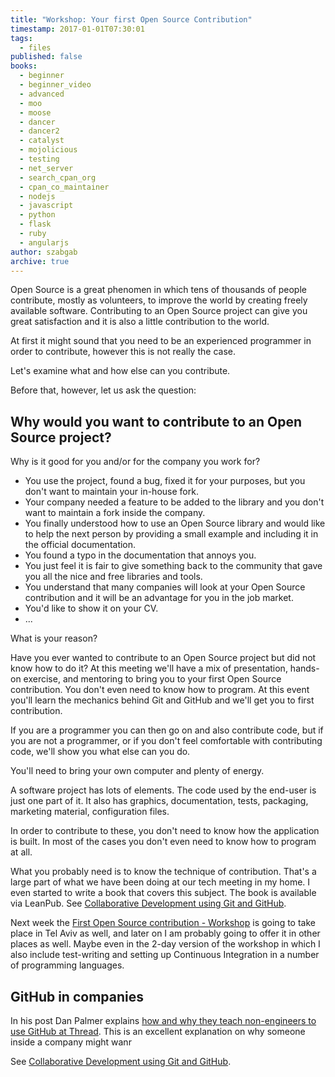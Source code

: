 ```yaml
---
title: "Workshop: Your first Open Source Contribution"
timestamp: 2017-01-01T07:30:01
tags:
  - files
published: false
books:
  - beginner
  - beginner_video
  - advanced
  - moo
  - moose
  - dancer
  - dancer2
  - catalyst
  - mojolicious
  - testing
  - net_server
  - search_cpan_org
  - cpan_co_maintainer
  - nodejs
  - javascript
  - python
  - flask
  - ruby
  - angularjs
author: szabgab
archive: true
---
```



Open Source is a great phenomen in which tens of thousands of people contribute, mostly as volunteers, to improve the world by creating freely available software. Contributing to an Open Source project can give you great satisfaction and it is also a little contribution to the world.

At first it might sound that you need to be an experienced programmer in order to contribute, however this is not really the case.

Let's examine what and how else can you contribute.


Before that, however, let us ask the question:

## Why would you want to contribute to an Open Source project?

Why is it good for you and/or for the company you work for?

* You use the project, found a bug, fixed it for your purposes, but you don't want to maintain your in-house fork.
* Your company needed a feature to be added to the library and you don't want to maintain a fork inside the company.
* You finally understood how to use an Open Source library and would like to help the next person by providing a small example and including it in the official documentation.
* You found a typo in the documentation that annoys you.
* You just feel it is fair to give something back to the community that gave you all the nice and free libraries and tools.
* You understand that many companies will look at your Open Source contribution and it will be an advantage for you in the job market.
* You'd like to show it on your CV.
* ...

What is your reason?


Have you ever wanted to contribute to an Open Source project but did not know how to do it?
At this meeting we'll have a mix of presentation, hands-on exercise, and mentoring to bring you to your first Open Source contribution. You don't even need to know how to program. At this event you'll learn the mechanics behind Git and GitHub and we'll get you to first contribution.

If you are a programmer you can then go on and also contribute code, but if you are not a programmer, or if you don't feel comfortable with contributing code, we'll show you what else can you do.

You'll need to bring your own computer and plenty of energy.

A software project has lots of elements. The code used by the end-user is just one part of it. It also has graphics, documentation, tests, packaging, marketing material, configuration files.

In order to contribute to these, you don't need to know how the application is built. In most of the cases you don't even need to know how to program at all.

What you probably need is to know the technique of contribution. That's a large part of what we have been doing at our tech meeting in my home. I even started to write a book that covers this subject. The book is available via LeanPub.
See [Collaborative Development using Git and GitHub](http://leanpub.com/collab-dev-git/).

Next week the [First Open Source contribution - Workshop](https://www.meetup.com/Code-Mavens/events/246683264/) is going to take place in Tel Aviv as well, and later on I am probably going to offer it in other places as well. Maybe even in the 2-day version of the workshop in which I also include test-writing and  setting up Continuous Integration in a number of programming languages.

## GitHub in companies

In his post Dan Palmer explains
[how and why they teach non-engineers to use GitHub at Thread](https://thread.engineering/teaching-non-engineers-how-to-contribute-code-2e85411ab464). This is an excellent explanation on why someone inside a company might wanr 


See [Collaborative Development using Git and GitHub](http://leanpub.com/collab-dev-git/c/code-maven-post-20180118).

